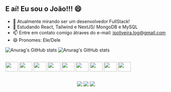 ## E aí! Eu sou o João!!! 😄

- 🔭 Atualmente mirando ser um desenvolvedor FullStack!
- 🌱 Estudando React, Tailwind e NextJS/ MongoDB e MySQL
- 📫 Entre em contato comigo átraves do e-mail: jpoliveira.log@gmail.com
- 😄 Pronomes: Ele/Dele

![Anurag's GitHub stats](https://github-readme-stats.vercel.app/api?username=silvaoliveirajoao&show_icons=true&theme=yeblu) ![Anurag's GitHub stats](https://github-readme-stats.vercel.app/api?username=silvaoliveirajoao&show_icons=true&theme=yeblu)

## 

<div style="display: inline-block" align="center">
<img align="center" alt="" height="30" width="40" src="https://cdn.jsdelivr.net/gh/devicons/devicon/icons/javascript/javascript-original.svg" />
<img align="center" alt="" height="30" width="40" src="https://cdn.jsdelivr.net/gh/devicons/devicon/icons/nodejs/nodejs-original-wordmark.svg" />
<img align="center" alt="" height="30" width="40" src="https://cdn.jsdelivr.net/gh/devicons/devicon/icons/typescript/typescript-original.svg" />
<img align="center" alt="" height="30" width="40" src="https://cdn.jsdelivr.net/gh/devicons/devicon/icons/html5/html5-original-wordmark.svg" />
<img align="center" alt="" height="30" width="40" src="https://cdn.jsdelivr.net/gh/devicons/devicon/icons/css3/css3-original-wordmark.svg" />
<img align="center" alt="" height="30" width="40" src="https://cdn.jsdelivr.net/gh/devicons/devicon/icons/react/react-original-wordmark.svg" />
<img align="center" alt="" height="30" width="40" src="https://cdn.jsdelivr.net/gh/devicons/devicon/icons/mongodb/mongodb-original-wordmark.svg" />
<img align="center" alt="" height="30" width="40" src="https://cdn.jsdelivr.net/gh/devicons/devicon/icons/mysql/mysql-original-wordmark.svg" />
<img align="center" alt="" height="30" width="40" src="https://cdn.jsdelivr.net/gh/devicons/devicon/icons/nextjs/nextjs-original-wordmark.svg" />
</div>

##

<div align="center">
  <a href="" target="_blank"><img src="https://img.shields.io/badge/Gmail-D14836?style=for-the-badge&logo=gmail&logoColor=white" target="_blank"></a>
  <a href="" target="_blank"><img src="https://img.shields.io/badge/LinkedIn-0077B5?style=for-the-badge&logo=linkedin&logoColor=white" target="_blank"></a>
  <a href="" target="_blank"><img src="https://img.shields.io/badge/Instagram-E4405F?style=for-the-badge&logo=instagram&logoColor=white" target="_blank"></a>
</div>
